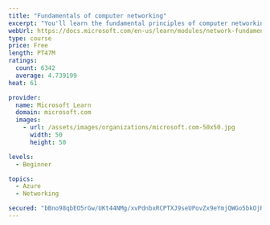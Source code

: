 ```yaml
---
title: "Fundamentals of computer networking"
excerpt: "You'll learn the fundamental principles of computer networking to prepare you for the Azure admin and developer learning paths."
webUrl: https://docs.microsoft.com/en-us/learn/modules/network-fundamentals/
type: course
price: Free
length: PT47M
ratings:
  count: 6342
  average: 4.739199
heat: 61

provider:
  name: Microsoft Learn
  domain: microsoft.com
  images:
    - url: /assets/images/organizations/microsoft.com-50x50.jpg
      width: 50
      height: 50

levels:
  - Beginner

topics:
  - Azure
  - Networking

secured: "bBno98qbEO5rGw/UKt44NMg/xvPdnbxRCPTXJ9seUPovZx9eYmjQWGo5bkOjRjst4PDJ4xtNo14//nH7eh5t7vq5MH4bLwUj573eemy4YMIzlYGsybhwjCRwrC+pqeCaLD5CR/GxhNXiiEgz8PrGWS9GFR8/YfUEVa8qApqrIGnZhg3ij29yvmMqHQYYZYP6WE6q/Su/3f63OTncNzlqJkji/AxsChIJDixUteSIbmBCb/or+HAxnfAxCJvy33Q3YrttBHFHVScRbI+13iaSKBCD+oQRhHgwByoCIKYC5OyMryQoPqzdU8O2Qls4bZ3Dhm+2oZMPi0V9XNTTy1xQx6jNGCjiKBH7CBMdbS6AfFGXNDgmNgLZRjk6s2N0WQY2qBwSu5farOdM8LYALz6Gd/P/eHz3SGWT8/E3CGE8Q+w=;U0sgcEXOQrC41k/ybcTDwQ=="
---
```


